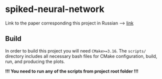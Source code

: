 # spiked-neural-network
Link to the paper corresponding this project in Russian --> [link](https://www.overleaf.com/2476113946rrxgjrrxkvvh)

## Build
In order to build this project you will need `CMake>=3.16`. The `scripts/` directory includes all necessary bash files for CMake configuration, build, run, and producing the plots.

**!!! You need to run any of the scripts from project root folder !!!**
